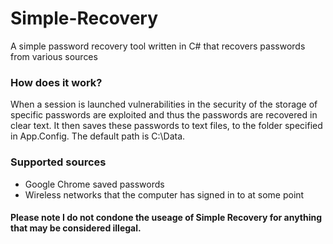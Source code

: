 # Simple-Recovery
A simple password recovery tool written in C# that recovers passwords from various sources

### How does it work?
When a session is launched vulnerabilities in the security of the storage of specific passwords are exploited and thus the passwords are recovered in clear text. It then saves these passwords to text files, to the folder specified in App.Config. The default path is C:\Data.

### Supported sources
* Google Chrome saved passwords
* Wireless networks that the computer has signed in to at some point

#### Please note I do not condone the useage of Simple Recovery for anything that may be considered illegal.
